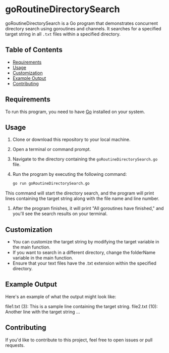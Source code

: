 # goRoutineDirectorySearch

goRoutineDirectorySearch is a Go program that demonstrates concurrent directory search using goroutines and channels. It searches for a specified target string in all `.txt` files within a specified directory.

## Table of Contents

- [Requirements](#requirements)
- [Usage](#usage)
- [Customization](#customization)
- [Example Output](#example-output)
- [Contributing](#contributing)

## Requirements

To run this program, you need to have [Go](https://golang.org/dl/) installed on your system.

## Usage

1. Clone or download this repository to your local machine.

2. Open a terminal or command prompt.

3. Navigate to the directory containing the `goRoutineDirectorySearch.go` file.

4. Run the program by executing the following command:

   ```bash
   go run goRoutineDirectorySearch.go

This command will start the directory search, and the program will print lines containing the target string along with the file name and line number.

1. After the program finishes, it will print "All goroutines have finished," and you'll see the search results on your terminal.


## Customization

* You can customize the target string by modifying the target variable in the main function.
* If you want to search in a different directory, change the folderName variable in the main function.
* Ensure that your text files have the .txt extension within the specified directory.


## Example Output

Here's an example of what the output might look like:

file1.txt (3): This is a sample line containing the target string.
file2.txt (10): Another line with the target string
...


## Contributing

If you'd like to contribute to this project, feel free to open issues or pull requests.




